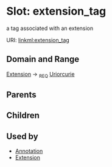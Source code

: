 
# Slot: extension_tag


a tag associated with an extension

URI: [linkml:extension_tag](https://w3id.org/linkml/extension_tag)


## Domain and Range

[Extension](Extension.md) &#8594;  <sub>REQ</sub> [Uriorcurie](types/Uriorcurie.md)

## Parents


## Children


## Used by

 * [Annotation](Annotation.md)
 * [Extension](Extension.md)
